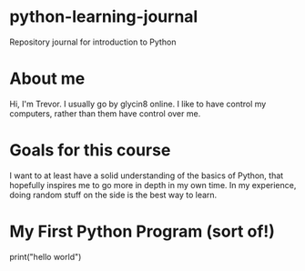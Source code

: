 # python-learning-journal
Repository journal for introduction to Python

# About me
Hi, I'm Trevor. I usually go by glycin8 online. I like to have control my computers, rather than them have control over me.

# Goals for this course
I want to at least have a solid understanding of the basics of Python, that hopefully inspires me to go more in depth in my own time. In my experience, doing random stuff on the side is the best way to learn.

# My First Python Program (sort of!)
print("hello world")
